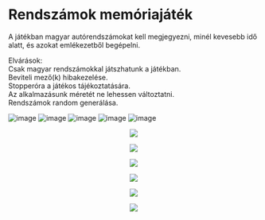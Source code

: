 # Rendszámok memóriajáték
A játékban magyar autórendszámokat kell megjegyezni, minél kevesebb idő alatt, és azokat emlékezetből begépelni.

Elvárások:<br />
Csak magyar rendszámokkal játszhatunk a játékban.<br />
Beviteli mező(k) hibakezelése.<br />
Stopperóra a játékos tájékoztatására.<br />
Az alkalmazásunk méretét ne lehessen változtatni.<br />
Rendszámok random generálása.<br />

![image](https://user-images.githubusercontent.com/74590556/143088387-fd819d39-6b1f-4717-aed0-4f97ca18276d.png)
![image](https://user-images.githubusercontent.com/74590556/143088398-b5e00872-c47c-419e-a196-f6a95ef99ec4.png)
![image](https://user-images.githubusercontent.com/74590556/143088411-dd19fcc8-5865-46e9-a992-37031ca34cea.png)
![image](https://user-images.githubusercontent.com/74590556/143088521-879f69af-d078-4019-b3df-ede2b0ed2372.png)
![image](https://user-images.githubusercontent.com/74590556/143088544-92dfc475-1139-4630-95bb-f14e54869c1d.png)

<p align="center"> <img src="https://user-images.githubusercontent.com/74590556/143088365-715a8394-e7a1-4736-9ae9-30bae50ba0cd.png"> </p>
<p align="center"> <img src="https://user-images.githubusercontent.com/74590556/143088387-fd819d39-6b1f-4717-aed0-4f97ca18276d.png"> </p>
<p align="center"> <img src="https://user-images.githubusercontent.com/74590556/143088398-b5e00872-c47c-419e-a196-f6a95ef99ec4.png"> </p>
<p align="center"> <img src="https://user-images.githubusercontent.com/74590556/143088411-dd19fcc8-5865-46e9-a992-37031ca34cea.png"> </p>
<p align="center"> <img src="https://user-images.githubusercontent.com/74590556/143088521-879f69af-d078-4019-b3df-ede2b0ed2372.png"> </p>
<p align="center"> <img src="https://user-images.githubusercontent.com/74590556/143088544-92dfc475-1139-4630-95bb-f14e54869c1d.png"> </p>
